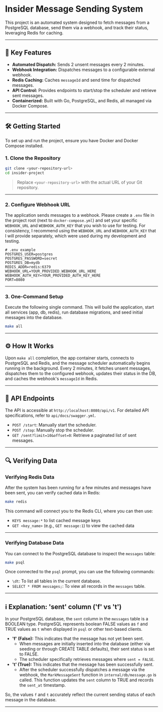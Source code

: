 # Insider Message Sending System

This project is an automated system designed to fetch messages from a PostgreSQL database, send them via a webhook, and track their status, leveraging Redis for caching.

---

## 🚀 Key Features

- **Automated Dispatch:** Sends 2 unsent messages every 2 minutes.
- **Webhook Integration:** Dispatches messages to a configurable external webhook.
- **Redis Caching:** Caches `messageId` and send time for dispatched messages.
- **API Control:** Provides endpoints to start/stop the scheduler and retrieve sent messages.
- **Containerized:** Built with Go, PostgreSQL, and Redis, all managed via Docker Compose.

---

## 🛠️ Getting Started

To set up and run the project, ensure you have Docker and Docker Compose installed.

### 1. Clone the Repository

```sh
git clone <your-repository-url>
cd insider-project
```
> Replace `<your-repository-url>` with the actual URL of your Git repository.

---

### 2. Configure Webhook URL

The application sends messages to a webhook. Please create a `.env` file in the project root (next to `docker-compose.yml`) and set your specific `WEBHOOK_URL` and `WEBHOOK_AUTH_KEY` that you wish to use for testing. For consistency, I recommend using the `WEBHOOK_URL` and `WEBHOOK_AUTH_KEY` that I will provide separately, which were used during my development and testing.

```env
# .env example
POSTGRES_USER=postgres
POSTGRES_PASSWORD=secret
POSTGRES_DB=mydb
REDIS_ADDR=redis:6379
WEBHOOK_URL=YOUR_PROVIDED_WEBHOOK_URL_HERE
WEBHOOK_AUTH_KEY=YOUR_PROVIDED_AUTH_KEY_HERE
PORT=8080
```

---

### 3. One-Command Setup

Execute the following single command. This will build the application, start all services (app, db, redis), run database migrations, and seed initial messages into the database.

```sh
make all
```

---

## ⚙️ How It Works

Upon `make all` completion, the app container starts, connects to PostgreSQL and Redis, and the message scheduler automatically begins running in the background. Every 2 minutes, it fetches unsent messages, dispatches them to the configured webhook, updates their status in the DB, and caches the webhook's `messageId` in Redis.

---

## 📡 API Endpoints

The API is accessible at `http://localhost:8080/api/v1`. For detailed API specifications, refer to `api/docs/swagger.yml`.

- `POST /start`: Manually start the scheduler.
- `POST /stop`: Manually stop the scheduler.
- `GET /sent?limit=10&offset=0`: Retrieve a paginated list of sent messages.

---

## 🔍 Verifying Data

### Verifying Redis Data

After the system has been running for a few minutes and messages have been sent, you can verify cached data in Redis:

```sh
make redis
```

This command will connect you to the Redis CLI, where you can then use:

- `KEYS message:*` to list cached message keys
- `GET <key_name>` (e.g., `GET message:1`) to view the cached data

---

### Verifying Database Data

You can connect to the PostgreSQL database to inspect the `messages` table:

```sh
make psql
```

Once connected to the `psql` prompt, you can use the following commands:

- `\dt`: To list all tables in the current database.
- `SELECT * FROM messages;`: To view all records in the `messages` table.

---

## ℹ️ Explanation: 'sent' column ('f' vs 't')

In your PostgreSQL database, the `sent` column in the `messages` table is a BOOLEAN type. PostgreSQL represents boolean FALSE values as `f` and TRUE values as `t` when displayed in `psql` or other text-based clients.

- **'f' (False):** This indicates that the message has not yet been sent.
  - When messages are initially inserted into the database (either via seeding or through CREATE TABLE defaults), their sent status is set to FALSE.
  - The scheduler specifically retrieves messages where `sent = FALSE`.
- **'t' (True):** This indicates that the message has been successfully sent.
  - After the scheduler successfully dispatches a message via the webhook, the `MarkMessageSent` function in `internal/db/message.go` is called. This function updates the `sent` column to TRUE and records the `sent_at` timestamp.

So, the values `f` and `t` accurately reflect the current sending status of each message in the database.

---